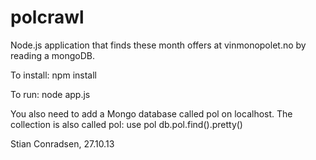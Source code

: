 polcrawl
========

Node.js application that finds these month offers at vinmonopolet.no by reading a mongoDB.

To install:
npm install

To run:
node app.js

You also need to add a Mongo database called pol on localhost. The collection is also called pol:
use pol
db.pol.find().pretty()

Stian Conradsen, 27.10.13
